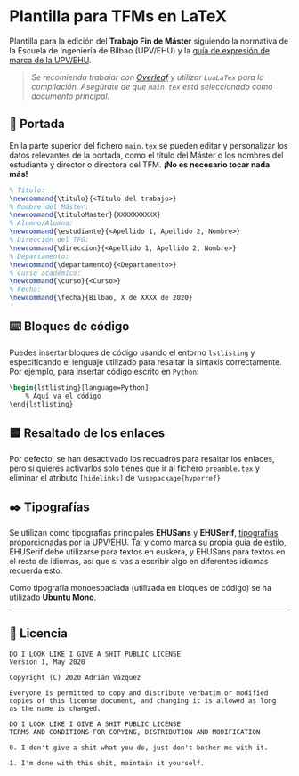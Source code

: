 
# Plantilla para TFMs en LaTeX

Plantilla para la edición del **Trabajo Fin de Máster** siguiendo la normativa de la Escuela de Ingeniería de Bilbao (UPV/EHU) y la [guía de expresión de marca de la UPV/EHU](https://www.ehu.eus/documents/10136/3950780/GUIA_EXPRESION_UPV_es.pdf/4d538337-2577-4260-ae02-d0fed29a26b5). 

> *Se recomienda trabajar con [Overleaf](https://es.overleaf.com) y utilizar `LuaLaTex` para la compilación. Asegúrate de que `main.tex` está seleccionado como documento principal.*

## 📓 Portada

En la parte superior del fichero `main.tex` se pueden editar y personalizar los datos relevantes de la portada, como el título del Máster o los nombres del estudiante y director o directora del TFM. **¡No es necesario tocar nada más!**

```latex
% Título:
\newcommand{\titulo}{<Título del trabajo>}
% Nombre del Máster:
\newcommand{\tituloMaster}{XXXXXXXXXX} 
% Alumno/Alumna:
\newcommand{\estudiante}{<Apellido 1, Apellido 2, Nombre>}
% Dirección del TFG:
\newcommand{\direccion}{<Apellido 1, Apellido 2, Nombre>}
% Departamento:
\newcommand{\departamento}{<Departamento>}
% Curso académico:
\newcommand{\curso}{<Curso>} 
% Fecha:
\newcommand{\fecha}{Bilbao, X de XXXX de 2020}
```

## ⌨️ Bloques de código

Puedes insertar bloques de código usando el entorno `lstlisting` y especificando el lenguaje utilizado para resaltar la sintaxis correctamente. Por ejemplo, para insertar código escrito en `Python`:
```latex
\begin{lstlisting}[language=Python]
	% Aquí va el código
\end{lstlisting}
```

## 🟦 Resaltado de los enlaces

Por defecto, se han desactivado los recuadros para resaltar los enlaces, pero si quieres activarlos solo tienes que ir al fichero `preamble.tex` y eliminar el atributo `[hidelinks]` de `\usepackage{hyperref}`

## ✒️ Tipografías

Se utilizan como tipografías principales **EHUSans** y **EHUSerif**, [tipografías proporcionadas por la UPV/EHU](https://www.ehu.eus/es/web/gizartea/ehu-tipografia). Tal y como marca su propia guía de estilo, EHUSerif debe utilizarse para textos en euskera, y EHUSans para textos en el resto de idiomas, así que si vas a escribir algo en diferentes idiomas recuerda esto.

Como tipografía monoespaciada (utilizada en bloques de código) se ha utilizado **Ubuntu Mono**.

---

## 🧻 Licencia

```
DO I LOOK LIKE I GIVE A SHIT PUBLIC LICENSE 
Version 1, May 2020 

Copyright (C) 2020 Adrián Vázquez

Everyone is permitted to copy and distribute verbatim or modified 
copies of this license document, and changing it is allowed as long 
as the name is changed. 

DO I LOOK LIKE I GIVE A SHIT PUBLIC LICENSE 
TERMS AND CONDITIONS FOR COPYING, DISTRIBUTION AND MODIFICATION 

0. I don't give a shit what you do, just don't bother me with it.

1. I'm done with this shit, maintain it yourself.
```
